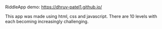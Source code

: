 RiddleApp
demo: https://dhruv-patel1.github.io/

This app was made using html, css and javascript. 
There are 10 levels with each becoming increasingly challenging.
